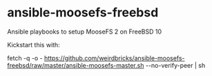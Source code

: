 # ansible-moosefs-freebsd
Ansible playbooks to setup MooseFS 2 on FreeBSD 10

Kickstart this with:

fetch -q -o - https://github.com/weirdbricks/ansible-moosefs-freebsd/raw/master/ansible-moosefs-master.sh --no-verify-peer | sh
